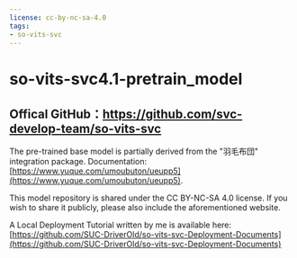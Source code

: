 ```yaml
---
license: cc-by-nc-sa-4.0
tags:
- so-vits-svc
---
```

# so-vits-svc4.1-pretrain_model

## Offical GitHub：https://github.com/svc-develop-team/so-vits-svc

The pre-trained base model is partially derived from the "羽毛布団" integration package. Documentation: [https://www.yuque.com/umoubuton/ueupp5](https://www.yuque.com/umoubuton/ueupp5).

This model repository is shared under the CC BY-NC-SA 4.0 license. If you wish to share it publicly, please also include the aforementioned website.

A Local Deployment Tutorial written by me is available here: [https://github.com/SUC-DriverOld/so-vits-svc-Deployment-Documents](https://github.com/SUC-DriverOld/so-vits-svc-Deployment-Documents)